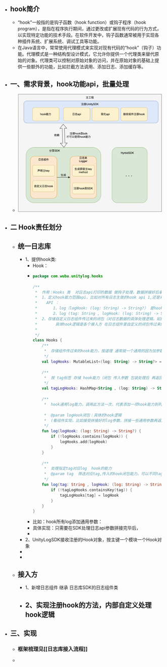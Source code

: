 - ## hook简介
	- “hook”一般指的是钩子函数（hook function）或钩子程序（hook program），是指在程序执行期间，通过更改或扩展现有代码的行为方式，以实现特定功能的技术手段。在软件开发中，钩子函数通常被用于实现各种插件系统、扩展系统、调试工具等功能。
	- 在Java语言中，常常使用代理模式来实现对现有代码的“hook”（钩子）功能。代理模式是一种结构型设计模式，它允许你提供一个代理类来替代原始的对象。代理类可以控制对原始对象的访问，并在原始对象的基础上提供一些额外的功能，比如拦截方法调用、添加日志、添加缓存等。
- ## 一、需求背景，hook功能api，批量处理
	- ![image.png](../assets/image_1683360102737_0.png)
- ## 二 Hook责任划分
	- ## 统一日志库
		- 1、提供hook类:
			- Hook：
			- ```kotlin
			  package com.wuba.unitylog.hooks
			  
			  /**
			   *  作用：Hooks 类  对日志api打印的数据 做钩子处理，数据拼接好后拿过来 经过闭包hook函数 再处理一遍发出去
			   *  1、定义hook能力范围api，比如对所有日志生效的hook api 1,还是对指定tag生效的hook能力。只定义生效范围。
			   *    API ：
			   *       1、log（logHook: (log: String) -> String?） 是hook所有log打印数据的
			   *       2、log (tag: String , logHook: (log: String) -> String?) 是hook指定tag打印数据的
			   *  2、存储自定义日志组件传过来的闭包（对日志数据的具体处理逻辑，如拼接哪些参数）
			   *        具体hook逻辑是各个接入方 在日志组件里自定义的闭包传过来的：
			   *
			   */
			  class Hooks {
			      /**
			       *  存储组件传过来的hook能力，按道理 通常就一个通用的因为加参数可以拼接
			       */
			      val logHooks: MutableList<(log: String) -> String?> = mutableListOf()
			  
			      /**
			       *  按 tag标签 存储 hook能力（闭包 传入参数 包装处理后 再返回）
			       */
			      val tagLogHooks: HashMap<String , (log: String) -> String?> = HashMap()
			  
			      /**
			       *  hook通用log能力，调用此方法一次，代表添加一项hook能力到列表中。
			  
			       *  @param logHook闭包：具体的hook逻辑
			       *  (看组件实现，比如接受拼接好的log参数，拼接一些通用参数再返回)
			       */
			      fun log(logHook: (log: String) -> String?) {
			          if (!logHooks.contains(logHook)) {
			              logHooks.add(logHook)
			          }
			      }
			  
			      /**
			       *  处理指定tag对应log  hook的能力
			       *  @param tag  筛选对应tag,传入的hook闭包能力。可以不同tag，对应不同的hook能力比如 不同tag
			       */
			      fun log(tag: String , logHook: (log: String) -> String?) {
			          if (!tagLogHooks.containsKey(tag)) {
			              tagLogHooks[tag] = logHook
			          }
			      }
			  }
			  ```
			- 比如：hook所有log添加通用参数：
			- 具体实现：只需要在SDK处理日志api参数拼接完毕后，
			-
		- 2、UnityLogSDK接收注册的Hook对象，按主键一个模块一个Hook对象
		-
		-
	- ## 接入方
		- 1、新增日志组件 继承 日志库SDK的日志组件类
		- 2、实现注册hook的方法，内部自定义处理hook逻辑
			-
- ## 三、实现
	- ### 框架梳理见[[日志库接入流程]]
	-